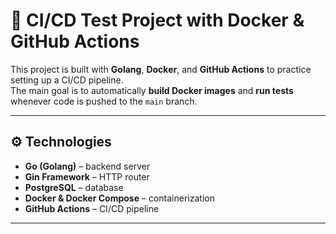 # 🚀 CI/CD Test Project with Docker & GitHub Actions

This project is built with **Golang**, **Docker**, and **GitHub Actions** to practice setting up a CI/CD pipeline.  
The main goal is to automatically **build Docker images** and **run tests** whenever code is pushed to the `main` branch.  

---

## ⚙️ Technologies

- **Go (Golang)** – backend server  
- **Gin Framework** – HTTP router  
- **PostgreSQL** – database  
- **Docker & Docker Compose** – containerization  
- **GitHub Actions** – CI/CD pipeline  

---

